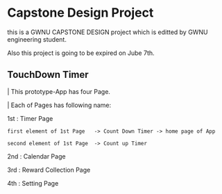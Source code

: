 # Capstone Design Project

this is a GWNU CAPSTONE DESIGN project which is editted by GWNU engineering student.

Also this project is going to be expired on Jube 7th.

## TouchDown Timer

| This prototype-App has four Page.

| Each of Pages has following name:

1st : Timer Page

    first element of 1st Page   -> Count Down Timer -> home page of App

    second element of 1st Page  -> Count up Timer  

2nd : Calendar Page

3rd : Reward Collection Page

4th : Setting Page
